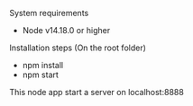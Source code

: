 System requirements
- Node v14.18.0 or higher

Installation steps (On the root folder)
- npm install
- npm start

This node app start a server on localhost:8888
